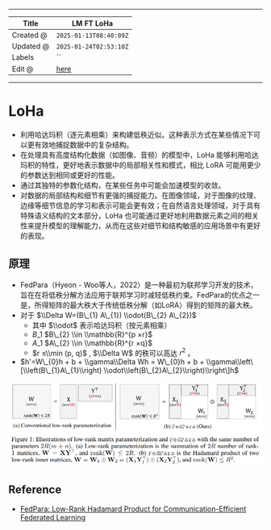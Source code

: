 -----

| Title     | LM FT LoHa                                            |
| --------- | ----------------------------------------------------- |
| Created @ | `2025-01-13T08:40:09Z`                                |
| Updated @ | `2025-01-24T02:53:10Z`                                |
| Labels    | \`\`                                                  |
| Edit @    | [here](https://github.com/junxnone/aiwiki/issues/492) |

-----

# LoHa

  - 利用哈达玛积（逐元素相乘）来构建低秩近似。这种表示方式在某些情况下可以更有效地捕捉数据中的复杂结构。
  - 在处理具有高度结构化数据（如图像、音频）的模型中，LoHa 能够利用哈达玛积的特性，更好地表示数据中的局部相关性和模式，相比 LoRA
    可能用更少的参数达到相同或更好的性能。
  - 通过其独特的参数化结构，在某些任务中可能会加速模型的收敛。
  - 对数据的局部结构和细节有更强的捕捉能力。在图像领域，对于图像的纹理、边缘等细节信息的学习和表示可能会更有效；在自然语言处理领域，对于具有特殊语义结构的文本部分，LoHa
    也可能通过更好地利用数据元素之间的相关性来提升模型的理解能力，从而在这些对细节和结构敏感的应用场景中有更好的表现。

## 原理

  - FedPara（Hyeon -
    Woo等人，2022）是一种最初为联邦学习开发的技术，旨在在将低秩分解方法应用于联邦学习时减轻低秩约束。FedPara的优点之一是，所得矩阵的最大秩大于传统低秩分解（如LoRA）得到的矩阵的最大秩。
  - 对于 $\\Delta W=(B\_{1} A\_{1}) \\odot(B\_{2} A\_{2})$
      - 其中 $\\odot$ 表示哈达玛积（按元素相乘）
      - $B\_{1}$ $B\_{2} \\in \\mathbb{R}^{p ×r}$
      - $A\_{1}$ $A\_{2} \\in \\mathbb{R}^{r ×q}$
      - $r ≤\\min (p, q)$ , $\\Delta W$ 的秩可以高达 $r^{2}$ 。
  - $h'=W\_{0}h + b + \\gamma\\Delta Wh = W\_{0}h + b +
    \\gamma\\left\[\\left(B\_{1}A\_{1}\\right)
    \\odot\\left(B\_{2}A\_{2}\\right)\\right\]h$

![image](media/94574406b239527d8f3aa3753e5aa6d384f73bec.png)

## Reference

  - [FedPara: Low-Rank Hadamard Product for Communication-Efficient
    Federated Learning](https://arxiv.org/pdf/2108.06098)

